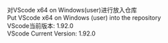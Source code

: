 对VScode x64 on Windows(user)进行放入仓库 \
Put VScode x64 on Windows (user) into the repository \
VScode当前版本: 1.92.0 \
VScode Current Version: 1.92.0

